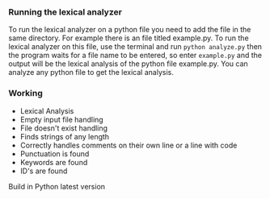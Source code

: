 ### Running the lexical analyzer
To run the lexical analyzer on a python file you need to add the file in the same directory. For example
there is an file titled example.py. To run the lexical analyzer on this file, use the terminal and run
```python analyze.py``` then the program waits for a file name to be entered, so enter ```example.py```
and the output will be the lexical analysis of the python file example.py. You can analyze any python file
to get the lexical analysis.

### Working
* Lexical Analysis
* Empty input file handling
* File doesn't exist handling
* Finds strings of any length
* Correctly handles comments on their own line or a line with code
* Punctuation is found
* Keywords are found
* ID's are found

Build in Python latest version

